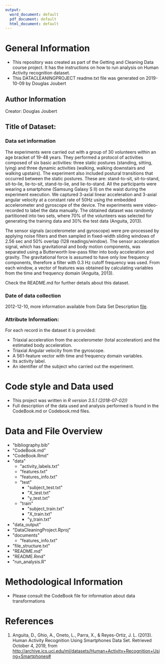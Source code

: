 ```yaml
---
output:
  word_document: default
  pdf_document: default
  html_document: default
---
```


# General Information
* This repository was created as part of the Getting and Cleaning Data course project. It has the instructions on how to run analysis on Human Activity recognition dataset.
* This DATACLEANINGPROJECT readme.txt file was generated on 2019-10-09 by Douglas Joubert

## Author Information

  Creator: Douglas Joubert
  
## Title of Dataset:

### Data set information
The experiments were carried out with a group of 30 volunteers within an age bracket of 19-48 years. They performed a protocol of activities composed of six basic activities: three static postures (standing, sitting, lying) and three dynamic activities (walking, walking downstairs and walking upstairs). The experiment also included postural transitions that occurred between the static postures. These are: stand-to-sit, sit-to-stand, sit-to-lie, lie-to-sit, stand-to-lie, and lie-to-stand. All the participants were wearing a smartphone (Samsung Galaxy S II) on the waist during the experiment execution. We captured 3-axial linear acceleration and 3-axial angular velocity at a constant rate of 50Hz using the embedded accelerometer and gyroscope of the device. The experiments were video-recorded to label the data manually. The obtained dataset was randomly partitioned into two sets, where 70% of the volunteers was selected for generating the training data and 30% the test data (Anguita, 2013).

The sensor signals (accelerometer and gyroscope) were pre-processed by applying noise filters and then sampled in fixed-width sliding windows of 2.56 sec and 50% overlap (128 readings/window). The sensor acceleration signal, which has gravitational and body motion components, was separated using a Butterworth low-pass filter into body acceleration and gravity. The gravitational force is assumed to have only low frequency components, therefore a filter with 0.3 Hz cutoff frequency was used. From each window, a vector of features was obtained by calculating variables from the time and frequency domain (Anguita, 2013).

Check the README.md for further details about this dataset.

### Date of data collection
2012-12-10, more information available from Data Set Description [file](http://archive.ics.uci.edu/ml/datasets/Human+Activity+Recognition+Using+Smartphones#).

### Attribute Information:

For each record in the dataset it is provided:
* Triaxial acceleration from the accelerometer (total acceleration) and the estimated body acceleration.
* Triaxial Angular velocity from the gyroscope.
* A 561-feature vector with time and frequency domain variables.
* Its activity label.
* An identifier of the subject who carried out the experiment.

# Code style and Data used
* This project was written in *R version 3.5.1 (2018-07-02))*
* Full description of the data used and analysis performed is found in the CodeBook.md or Codebook.rmd files.

# Data and File Overview
* "bibliography.bib"
* "CodeBook.md"
* "CodeBook.Rmd"
* "data"
	+ "activity_labels.txt"
	+ "features.txt"
	+ "features_info.txt"
	+ "test"
		- "subject_test.txt"
		- "X_test.txt"
		- "y_test.txt"  
	+ "train"
		- "subject_train.txt"
		- "X_train.txt"
		- "y_train.txt" 
* "data_output"
* "DataCleaningProject.Rproj"
* "documents"
	+ "features_info.txt"
* "file_structure.txt"
* "README.md"
* "README.Rmd"
* "run_analysis.R"

# Methodological Information
* Please consult the CodeBook file for information about data transformations

# References
1. Anguita, D., Ghio, A., Oneto, L., Parra, X., & Reyes-Ortiz, J. L. (2013). Human Activity Recognition Using Smartphones Data Set. Retrieved October 4, 2019, from http://archive.ics.uci.edu/ml/datasets/Human+Activity+Recognition+Using+Smartphones#
